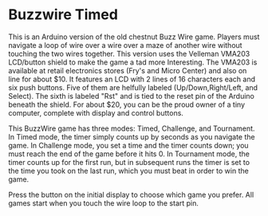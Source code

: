 Buzzwire Timed
===

This is an Arduino version of the old chestnut Buzz Wire game. Players must
navigate a loop of wire over a wire over a maze of another wire
without touching the two wires together.  This version uses the
Velleman VMA203 LCD/button shield to make the game a tad more
Interesting.  The VMA203 is available at retail electronics stores
(Fry's and Micro Center) and also on line for about $10.  It features
an LCD with 2 lines of 16 characters each and six push buttons. Five
of them are helfully labeled (Up/Down,Right/Left, and Select). The
sixth is labeled "Rst" and is tied to the reset pin of the Arduino
beneath the shield.  For about $20, you can be the proud owner of a
tiny computer, complete with display and control buttons.

This BuzzWire game has three modes: Timed, Challenge, and Tournament.
In Timed mode, the timer simply counts up by seconds as you navigate
the game.  In Challenge mode, you set a time and the timer counts
down; you must reach the end of the game before it hits 0.  In
Tournament mode, the timer counts up for the first run, but in
subsequent runs the timer is set to the time you took on the last run,
which you must beat in order to win the game.

Press the <down> button on the initial display to choose which game
you prefer.  All games start when you touch the wire loop to the start
pin.



